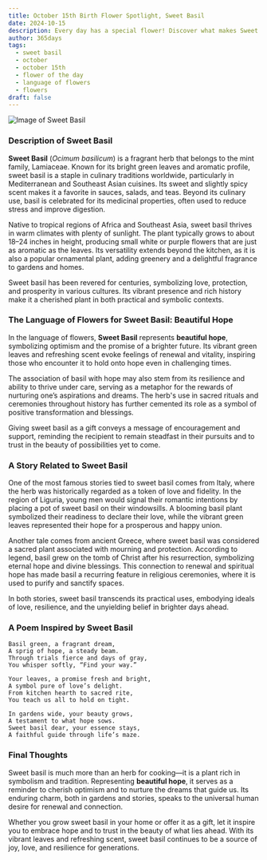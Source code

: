 ```yaml
---
title: October 15th Birth Flower Spotlight, Sweet Basil
date: 2024-10-15
description: Every day has a special flower! Discover what makes Sweet Basil unique as today’s birth flower and its symbolic meaning.
author: 365days
tags:
  - sweet basil
  - october
  - october 15th
  - flower of the day
  - language of flowers
  - flowers
draft: false
---
```


![Image of Sweet Basil](https://cdn.pixabay.com/photo/2017/09/19/16/34/plant-2765798_640.jpg#center)


### Description of Sweet Basil

**Sweet Basil** (_Ocimum basilicum_) is a fragrant herb that belongs to the mint family, Lamiaceae. Known for its bright green leaves and aromatic profile, sweet basil is a staple in culinary traditions worldwide, particularly in Mediterranean and Southeast Asian cuisines. Its sweet and slightly spicy scent makes it a favorite in sauces, salads, and teas. Beyond its culinary use, basil is celebrated for its medicinal properties, often used to reduce stress and improve digestion.

Native to tropical regions of Africa and Southeast Asia, sweet basil thrives in warm climates with plenty of sunlight. The plant typically grows to about 18–24 inches in height, producing small white or purple flowers that are just as aromatic as the leaves. Its versatility extends beyond the kitchen, as it is also a popular ornamental plant, adding greenery and a delightful fragrance to gardens and homes.

Sweet basil has been revered for centuries, symbolizing love, protection, and prosperity in various cultures. Its vibrant presence and rich history make it a cherished plant in both practical and symbolic contexts.

### The Language of Flowers for Sweet Basil: Beautiful Hope

In the language of flowers, **Sweet Basil** represents **beautiful hope**, symbolizing optimism and the promise of a brighter future. Its vibrant green leaves and refreshing scent evoke feelings of renewal and vitality, inspiring those who encounter it to hold onto hope even in challenging times.

The association of basil with hope may also stem from its resilience and ability to thrive under care, serving as a metaphor for the rewards of nurturing one’s aspirations and dreams. The herb's use in sacred rituals and ceremonies throughout history has further cemented its role as a symbol of positive transformation and blessings.

Giving sweet basil as a gift conveys a message of encouragement and support, reminding the recipient to remain steadfast in their pursuits and to trust in the beauty of possibilities yet to come.

### A Story Related to Sweet Basil

One of the most famous stories tied to sweet basil comes from Italy, where the herb was historically regarded as a token of love and fidelity. In the region of Liguria, young men would signal their romantic intentions by placing a pot of sweet basil on their windowsills. A blooming basil plant symbolized their readiness to declare their love, while the vibrant green leaves represented their hope for a prosperous and happy union.

Another tale comes from ancient Greece, where sweet basil was considered a sacred plant associated with mourning and protection. According to legend, basil grew on the tomb of Christ after his resurrection, symbolizing eternal hope and divine blessings. This connection to renewal and spiritual hope has made basil a recurring feature in religious ceremonies, where it is used to purify and sanctify spaces.

In both stories, sweet basil transcends its practical uses, embodying ideals of love, resilience, and the unyielding belief in brighter days ahead.

### A Poem Inspired by Sweet Basil

```
Basil green, a fragrant dream,  
A sprig of hope, a steady beam.  
Through trials fierce and days of gray,  
You whisper softly, “Find your way.”  

Your leaves, a promise fresh and bright,  
A symbol pure of love’s delight.  
From kitchen hearth to sacred rite,  
You teach us all to hold on tight.  

In gardens wide, your beauty grows,  
A testament to what hope sows.  
Sweet basil dear, your essence stays,  
A faithful guide through life’s maze.  
```

### Final Thoughts

Sweet basil is much more than an herb for cooking—it is a plant rich in symbolism and tradition. Representing **beautiful hope**, it serves as a reminder to cherish optimism and to nurture the dreams that guide us. Its enduring charm, both in gardens and stories, speaks to the universal human desire for renewal and connection.

Whether you grow sweet basil in your home or offer it as a gift, let it inspire you to embrace hope and to trust in the beauty of what lies ahead. With its vibrant leaves and refreshing scent, sweet basil continues to be a source of joy, love, and resilience for generations.
